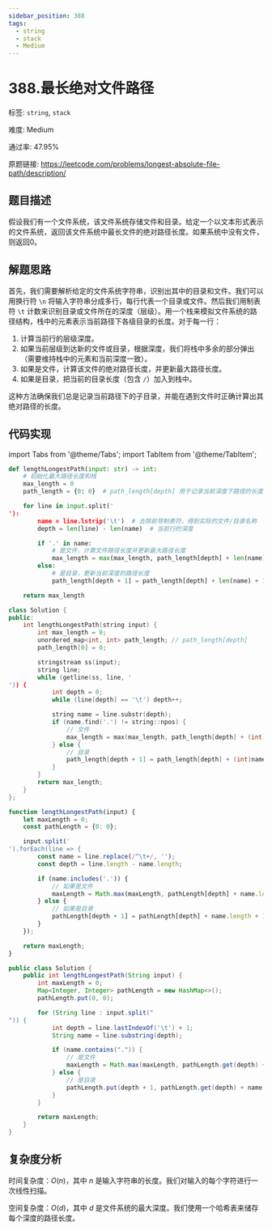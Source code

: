 ```yaml
---
sidebar_position: 388
tags:
  - string
  - stack
  - Medium
---
```


# 388.最长绝对文件路径

标签: `string`, `stack`

难度: Medium

通过率: 47.95%

原题链接: https://leetcode.com/problems/longest-absolute-file-path/description/

## 题目描述
假设我们有一个文件系统，该文件系统存储文件和目录。给定一个以文本形式表示的文件系统，返回该文件系统中最长文件的绝对路径长度。如果系统中没有文件，则返回0。

## 解题思路
首先，我们需要解析给定的文件系统字符串，识别出其中的目录和文件。我们可以用换行符 `\n` 将输入字符串分成多行，每行代表一个目录或文件。然后我们用制表符 `\t` 计数来识别目录或文件所在的深度（层级）。用一个栈来模拟文件系统的路径结构，栈中的元素表示当前路径下各级目录的长度。对于每一行：

1. 计算当前行的层级深度。
2. 如果当前层级到达新的文件或目录，根据深度，我们将栈中多余的部分弹出（需要维持栈中的元素和当前深度一致）。
3. 如果是文件，计算该文件的绝对路径长度，并更新最大路径长度。
4. 如果是目录，把当前的目录长度（包含 `/`）加入到栈中。

这种方法确保我们总是记录当前路径下的子目录，并能在遇到文件时正确计算出其绝对路径的长度。

## 代码实现
import Tabs from '@theme/Tabs';
import TabItem from '@theme/TabItem';

<Tabs>
<TabItem value="python" label="Python">

```python
def lengthLongestPath(input: str) -> int:
    # 初始化最大路径长度和栈
    max_length = 0
    path_length = {0: 0}  # path_length[depth] 用于记录当前深度下路径的长度

    for line in input.split('
'):
        name = line.lstrip('\t')  # 去除前导制表符，得到实际的文件/目录名称
        depth = len(line) - len(name)  # 当前行的深度

        if '.' in name:
            # 是文件，计算文件路径长度并更新最大路径长度
            max_length = max(max_length, path_length[depth] + len(name))
        else:
            # 是目录，更新当前深度的路径长度
            path_length[depth + 1] = path_length[depth] + len(name) + 1

    return max_length

```

</TabItem>
<TabItem value="cpp" label="C++">

```cpp
class Solution {
public:
    int lengthLongestPath(string input) {
        int max_length = 0;
        unordered_map<int, int> path_length; // path_length[depth]
        path_length[0] = 0;

        stringstream ss(input);
        string line;
        while (getline(ss, line, '
')) {
            int depth = 0;
            while (line[depth] == '\t') depth++;

            string name = line.substr(depth);
            if (name.find('.') != string::npos) {
                // 文件
                max_length = max(max_length, path_length[depth] + (int)name.size());
            } else {
                // 目录
                path_length[depth + 1] = path_length[depth] + (int)name.size() + 1;
            }
        }
        return max_length;
    }
};

```

</TabItem>
<TabItem value="javascript" label="JavaScript">

```javascript
function lengthLongestPath(input) {
    let maxLength = 0;
    const pathLength = {0: 0};

    input.split('
').forEach(line => {
        const name = line.replace(/^\t+/, '');
        const depth = line.length - name.length;

        if (name.includes('.')) {
            // 如果是文件
            maxLength = Math.max(maxLength, pathLength[depth] + name.length);
        } else {
            // 如果是目录
            pathLength[depth + 1] = pathLength[depth] + name.length + 1;
        }
    });

    return maxLength;
}

```

</TabItem>
<TabItem value="java" label="Java">

```java
public class Solution {
    public int lengthLongestPath(String input) {
        int maxLength = 0;
        Map<Integer, Integer> pathLength = new HashMap<>();
        pathLength.put(0, 0);

        for (String line : input.split("
")) {
            int depth = line.lastIndexOf('\t') + 1;
            String name = line.substring(depth);

            if (name.contains(".")) {
                // 是文件
                maxLength = Math.max(maxLength, pathLength.get(depth) + name.length());
            } else {
                // 是目录
                pathLength.put(depth + 1, pathLength.get(depth) + name.length() + 1);
            }
        }

        return maxLength;
    }
}

```

</TabItem>
</Tabs>

## 复杂度分析
时间复杂度：$O(n)$，其中 $n$ 是输入字符串的长度。我们对输入的每个字符进行一次线性扫描。  
  
空间复杂度：$O(d)$，其中 $d$ 是文件系统的最大深度。我们使用一个哈希表来储存每个深度的路径长度。
